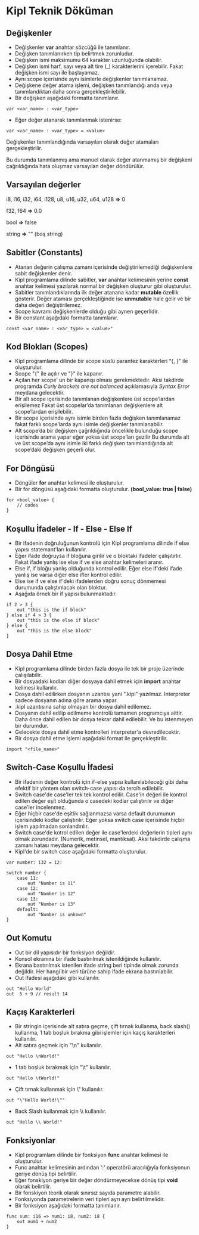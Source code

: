 # Kipl Teknik Döküman

## Değişkenler

- Değişkenler **var** anahtar sözcüğü ile tanımlanır.
- Değişken tanımlanırken tip belirtmek zorunludur.
- Değişken ismi maksimumu 64 karakter uzunluğunda olabilir.
- Değişken ismi harf, sayı veya alt tire (\_) karakterlerini içerebilir. Fakat değişken ismi sayı ile başlayamaz.
- Aynı scope içerisinde aynı isimlerle değişkenler tanımlanamaz.
- Değişkene değer atama işlemi, değişken tanımlandığı anda veya tanımlandıktan daha sonra gerçekleştirilebilir.
- Bir değişken aşağıdaki formatta tanımlanır.

```kipl
var <var_name> : <var_type>
```

- Eğer değer atanarak tanımlanmak istenirse:

```kipl
var <var_name> : <var_type> = <value>
```

Değişkenler tanımlandığında varsayılan olarak değer atamaları gerçekleştirilir.

Bu durumda tanımlanmış ama manuel olarak değer atanmamış bir değişkeni çağrıldığında hata oluşmaz varsayılan değer döndürülür.

## Varsayılan değerler

i8, i16, i32, i64, i128, u8, u16, u32, u64, u128 **\=>** 0

f32, f64 **\=>** 0.0

bool **\=>** false

string **\=>** "" (boş string)

## Sabitler (Constants)

- Atanan değerin çalışma zamanı içerisinde değiştirilemediği değişkenlere sabit değişkenler denir.
- Kipl programlama dilinde sabitler, **var** anahtar kelimesinin yerine **const** anahtar kelimesi yazılarak normal bir değişken oluşturur gibi oluşturulur.
- Sabitler tanımlandıklarında ilk değer atanana kadar **mutable** özellik gösterir. Değer ataması gerçekleştiğinde ise **unmutable** hale gelir ve bir daha değeri değiştirilemez.
- Scope kavramı değişkenlerde olduğu gibi aynen geçerlidir.
- Bir constant aşağıdaki formatta tanımlanır.

```kipl
const <var_name> : <var_type> = <value>"
```

## Kod Blokları (Scopes)
- Kipl programlama dilinde bir scope süslü parantez karakterleri “{, }” ile oluşturulur.
- Scope "{" ile açılır ve "}" ile kapanır.
- Açılan her scope’ un bir kapanışı olması gerekmektedir. Aksi takdirde programda _Curly brackets are not balanced_ açıklamasıyla _Syntax Error_ meydana gelecektir.
- Bir alt scope içerisinde tanımlanan değişkenlere üst scope’lardan erişilemez Fakat üst scopelar’da tanımlanan değişkenlere alt scope’lardan erişilebilir.
- Bir scope içerisinde aynı isimle birden fazla değişken tanımlanamaz fakat farklı scope’larda aynı isimle değişkenler tanımlanabilir.
- Alt scope’da bir değişken çağrıldığında öncelikle bulunduğu scope içerisinde arama yapar eğer yoksa üst scope’ları gezilir Bu durumda alt ve üst scope’da aynı isimle iki farklı değişken tanımlandığında alt scope’daki değişken geçerli olur.

## For Döngüsü
- Döngüler **for** anahtar kelimesi ile oluşturulur.
- Bir for döngüsü aşağıdaki formatta oluşturulur. **(bool_value: true | false)**

```kipl
for <bool_value> {
    // codes
}
```

## Koşullu İfadeler - If - Else - Else If
- Bir ifadenin doğruluğunun kontrolü için Kipl programlama dilinde if else yapısı statemant'ları kullanılır.
- Eğer ifade doğruysa if bloğuna girilir ve o bloktaki ifadeler çalışıtırlır. Fakat ifade yanlış ise else if ve else anahtar kelimeleri aranır. 
- Else if, if bloğu yanlış olduğunda kontrol edilir. Eğer else if'deki ifade yanlış ise varsa diğer else ifler kontrol edilir.
- Else ise if ve else if'deki ifadelerden doğru sonuç dönmemesi durumunda çalıştırılacak olan bloktur.
- Aşağıda örnek bir if yapısı bulunmaktadır.
```kipl
if 2 > 3 {
    out "this is the if block"
} else if 4 > 3 {
    out "this is the else if block"
} else {
    out "this is the else block"
}
```

## Dosya Dahil Etme
- Kipl programlama dilinde birden fazla dosya ile tek bir proje üzerinde çalışılabilir.
- Bir dosyadaki kodları diğer dosyaya dahil etmek için **import** anahtar kelimesi kullanılır.
- Dosya dahil edilirken dosyanın uzantısı yani ".kipl" yazılmaz. Interpreter sadece dosyanın adına göre arama yapar.
- .kipl uzantısına sahip olmayan bir dosya dahil edilemez.
- Dosyanın dahil edilip edilmeme kontrolü tamamen programcıya aittir. Daha önce dahil edilen bir dosya tekrar dahil edilebilir. Ve bu istenmeyen bir durumdur.
- Gelecekte dosya dahil etme kontrolleri interpreter'a devredilecektir.
- Bir dosya dahil etme işlemi aşağıdaki format ile gerçekleştirilir.
```kipl
import "<file_name>"
```

## Switch-Case Koşullu İfadesi
- Bir ifadenin değer kontrolü için if-else yapısı kullanılabileceği gibi daha efektif bir yöntem olan switch-case yapısı da tercih edilebilir.
- Switch case'de case'ler tek tek kontrol edilir. Case'in değeri ile kontrol edilen değer eşit olduğunda o casedeki kodlar çalıştırılır ve diğer case'ler incelenmez.
- Eğer hiçbir case'de eşitlik sağlanmazsa varsa default durumunun içerisindeki kodlar çalıştırılır. Eğer yoksa switch case içerisinde hiçbir işlem yapılmadan sonlandırılır.
- Switch case'de kotrol edilen değer ile case'lerdeki değerlerin tipleri aynı olmak zorundadır. (Numerik, metinsel, mantıksal). Aksi takdirde çalışma zamanı hatası meydana gelecektir.
- Kipl'de bir switch case aşağıdaki formatta oluşturulur.
```kipl
var number: i32 = 12:

switch number {
    case 11:
        out "Number is 11"
    case 12:
        out "Number is 12"
    case 13:
        out "Number is 13"
    default:
        out "Number is unkown"
}
```

## Out Komutu
- Out bir dil yapısıdır bir fonksiyon değildir.
- Konsol ekranına bir ifade bastırılmak istenildiğinde kullanılır.
- Ekrana bastırılmak istenilen ifade string beri tipinde olmak zorunda değildir. Her hangi bir veri türüne sahip ifade ekrana bastırılabilir.
- Out ifadesi aşağıdaki gibi kullanılır.
```kipl
out "Hello World"
out  5 + 9 // result 14
```
    
## Kaçış Karakterleri
- Bir stringin içerisinde alt satıra geçme, çift tırnak kullanma, back slash(\) kullanma, 1 tab boşluk bırakma gibi işlemler için kaçış karakterleri kullanılır.
- Alt satıra geçmek için "\n" kullanılır.
```kipl
out "Hello \nWorld!"
```
- 1 tab boşluk bırakmak için "\t" kullanılır.
```kipl
out "Hello \tWorld!"
```
- Çift tırnak kullanmak için \\" kullanılır.
```kipl
out "\"Hello World!\""
```
- Back Slash kullanmak için \\\ kullanılır.
```kipl
out "Hello \\ World!"
```

## Fonksiyonlar
- Kipl programlam dilinde bir fonksiyon **func** anahtar kelimesi ile oluşturulur.
- Func anahtar kelimesinin ardından ':' operatörü aracılığıyla fonksiyonun geriye dönüş tipi belirtilir.
- Eğer fonskiyon geriye bir değer döndürmeyecekse dönüş tipi **void** olarak belirtilir.
- Bir fonskiyon teorik olarak sınırsız sayıda parametre alabilir.
- Fonksiyonda parametrelerin veri tipleri ayrı ayrı belirtilmelidir.
- Bir fonksiyon aşağıdaki formatta tanımlanır.
```kipl
func sum: i16 => num1: i8, num2: i8 {
    out num1 + num2
}
```